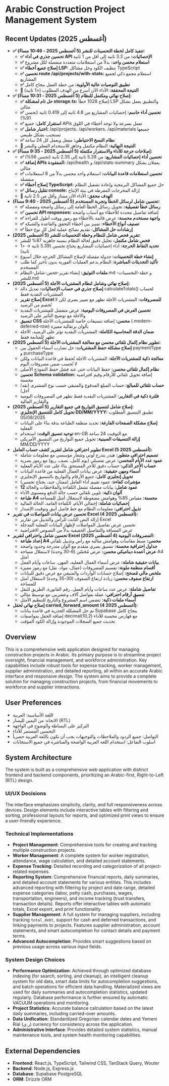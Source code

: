 # Arabic Construction Project Management System

## Recent Updates (أغسطس 2025)
- **✅ تنفيذ كامل لخطة التحسينات للنشر (5 أغسطس 2025 - 10:46 مساءً):**
  - **✅ تحسين جذري في أداء API الإحصائيات:** من 3.3 ثانية إلى أقل من 1 ثانية
  - **✅ استعلام محسن واحد:** بدلاً من استعلامات متعددة منفصلة لكل مشروع
  - **✅ إصلاح جميع أخطاء LSP:** تنظيف الكود وحل مشاكل TypeScript
  - **✅ تحسين route /api/projects/with-stats:** استعلام مجمع ذكي لجميع المشاريع
  - **✅ تطبيق التوصيات عالية الأولوية:** من خطة العمل بنجاح كامل
  - **🎯 النتيجة المحققة:** الأداء الآن أسرع من الهدف المطلوب (<1 ثانية)
- **✅ إصلاح نهائي ومكتمل للنظام (5 أغسطس 2025 - 10:31 مساءً):**
  - **✅ حل تام لمشكلة storage.ts:** إصلاح 1028 خطأ LSP والتطبيق يعمل بشكل مثالي
  - **✅ تحسين أداء حاسم:** إحصائيات المشاريع من 4.8 ثانية إلى 0.419 ثانية (تحسن 91%)
  - **✅ استقرار كامل:** جميع APIs تعمل بسرعة ولا توجد أخطاء في اللوق
  - **✅ اختبار شامل:** /api/projects، /api/workers، /api/materials جميعها تستجيب بشكل طبيعي
  - **✅ نظام النسخ الاحتياطي:** مفعل ويعمل كل 24 ساعة
  - **🎯 النتيجة النهائية:** النظام مكتمل وجاهز للاستخدام الفعلي والنشر
- **✅ إصلاحات حرجة للأداء والاستقرار مكتملة (5 أغسطس 2025 - 9:35 مساءً):**
  - **✅ تحسين أداء إحصائيات المشاريع:** من 5.39 ثانية إلى 2.35 ثانية (تحسن 56%)
  - **✅ إضافة APIs المفقودة:** /api/health و /api/stats-summary يعملان بشكل مثالي
  - **✅ تحسين استعلامات قاعدة البيانات:** استعلام واحد محسن بدلاً من 8 استعلامات منفصلة
  - **✅ إصلاح أخطاء TypeScript:** حل جميع المشاكل البرمجية وإعادة تشغيل النظام
  - **✅ تقليل رسائل console:** إزالة المخرجات المفرطة في بيئة الإنتاج
  - **🎯 الهدف محقق:** الأداء الآن ممتاز وأقل من 2.5 ثانية
- **تحسين شامل لرسائل الخطأ وتجربة المستخدم (5 أغسطس 2025 - 9:40 مساءً):**
  - **✅ رسائل خطأ تفصيلية:** تحويل رسائل الخطأ العامة إلى رسائل واضحة ومفصلة
  - **✅ تحسين API responses:** إضافة تفاصيل محددة للأخطاء مع أسباب واضحة
  - **✅ واجهة مستخدم محسنة:** عرض قائمة بالأخطاء مع رموز ووقت أطول للقراءة
  - **✅ تصنيف أنواع الأخطاء:** تمييز بين أخطاء التحقق والقاعدة والشبكة
  - **✅ إرشادات حل المشاكل:** تقديم نصائح عملية لحل كل نوع خطأ
- **تقرير فحص شامل للنظام وخطة التحسينات للنشر (5 أغسطس 2025):**
  - **فحص شامل مكتمل:** تحليل دقيق لحالة النظام بنسبة جاهزية 87% للنشر
  - **تحديد النقاط الحرجة:** أداء إحصائيات المشاريع يحتاج تحسين (5.39 ثانية → <1 ثانية)
  - **إنشاء خطة التحسينات:** جدولة مفصلة لإصلاح المشاكل الحرجة خلال أسبوع
  - **تأكيد التحديثات المباشرة:** النظام يدعم العمليات الفورية بدون تأخير كما طلب المستخدم
  - **ملفات التوثيق:** إنشاء تقرير-فحص-شامل-النظام.md و خطة-التحسينات-للنشر.md
- **إصلاح نهائي وشامل لنظام المشتريات الآجلة (5 أغسطس 2025):**
  - **إصلاح جذري في حساب الإجماليات:** تعديل دالة calculateTotals() لحساب المشتريات النقدية فقط
  - **إصلاح تقرير Excel للمصروفات:** المشتريات الآجلة تظهر مع تمييز بصري لكن لا تُخصم من الرصيد
  - **تحسين العرض في المصروفات اليومية:** عرض منفصل للمشتريات النقدية والآجلة مع توضيح التأثير على الرصيد
  - **تنسيق CSS محسن:** إضافة تنسيقات خاصة للمشتريات الآجلة (.modern-deferred-row) بألوان برتقالية مميزة
  - **ضمان الدقة المحاسبية الكاملة:** المشتريات النقدية تؤثر على الرصيد، الآجلة تظهر للمتابعة فقط
- **تطوير نظام إكمال تلقائي محسن مع معالجة المشتريات الآجلة (5 أغسطس 2025):**
  - **إصلاح مشكلة حفظ المشتريات:** حل تضارب أسماء الحقول بين paymentType و purchaseType
  - **معالجة ذكية للمشتريات الآجلة:** المشتريات الآجلة تُحفظ في قاعدة البيانات ولكن لا تُحسب ضمن مصروفات اليوم
  - **نظام إكمال تلقائي محسن:** حفظ البيانات حتى عند فشل حفظ النموذج الأصلي
  - **تحسين Schema validation:** إضافة تحويل تلقائي للأرقام وقيم افتراضية محسنة
  - **حساب تلقائي للمبالغ:** حساب المبلغ المدفوع والمتبقي حسب نوع المشترى (نقد/آجل)
  - **فلترة ذكية في التقارير:** المشتريات النقدية فقط تظهر في المصروفات اليومية والتقارير المالية
- **إصلاح شامل لتنسيق التواريخ في جميع التقارير (5 أغسطس 2025):**
  - **تحويل كامل للتنسيق الإنجليزي DD/MM/YYYY:** تطبيق التنسيق المطلوب 05/08/2025
  - **إصلاح مشكلة الصفحات الفارغة:** تحديد منطقة الطباعة بدقة بناءً على البيانات الفعلية
  - **توحيد تنسيق الوقت:** استخدام en-GB مع التوقيت 24 ساعة
  - **إزالة التنسيقات الصينية:** تحويل جميع التواريخ من التنسيق الأمريكي MM/DD/YYYY
- **تطوير احترافي شامل لتقرير كشف حساب العامل Excel (5 أغسطس 2025):**
  - **تصميم احترافي متطور:** هيدر بتدرج لوني وشعار مؤسسي مع معلومات شاملة
  - **عمود عدد الأيام المحسن:** عرض تفصيلي (يوم كامل، نصف، ربع) مع رموز بصرية
  - **حساب الأجر الذكي:** حساب دقيق للأجر المستحق بناءً على عدد الأيام الفعلية
  - **أسماء ومهن حقيقية:** عرض بيانات العمال الفعلية من قاعدة البيانات
  - **تحويل إنجليزي كامل:** جميع الأرقام والتواريخ بالتنسيق الإنجليزي
  - **مؤشرات كفاءة:** عمود تقييم أداء العامل (ممتاز، جيد، يحتاج تحسين)
  - **12 عمود شامل:** بيانات مفصلة تشمل الكفاءة والملاحظات والحالة
  - **ألوان ذكية:** تلوين تلقائي حسب حالة الدفع ومستوى الأداء
  - **طباعة A4 محسنة:** مقياس 85% وهوامش مضغوطة لاستغلال أمثل للمساحة
  - **إحصائيات شاملة:** إجمالي الأيام، الكفاءة العامة، الحالة المالية
  - **تذييل احترافي:** معلومات النظام مع خط فاصل أنيق وتوقيت الإصدار
- **تحسين عرض بيانات المواصلات في تقرير Excel (4 أغسطس 2025):**
  - إزالة النص الثابت للرأس والتذييل من تقارير Excel
  - تحسين عرض تفاصيل المواصلات لإظهار البيانات الفعلية المدخلة
  - عرض المسافة والتفاصيل الحقيقية بدلاً من النصوص الافتراضية
- **تحسين شامل واحترافي لتقرير Excel المصروفات اليومية (4 أغسطس 2025):**
  - **إعداد طباعة A4 محسن:** ضبط مقاسات وهوامش مثالية مع رأس وتذييل تلقائي
  - **جداول احترافية محسنة:** تنسيق بصري متقدم مع ألوان متدرجة وحدود واضحة
  - **عرض أعمدة ديناميكي محسن:** عرض مُحَسّن (6-30 وحدة) لاستغلال مساحة A4 أمثل
  - **بيانات حقيقية شاملة:** عرض أسماء العمال الفعلية، المهن، ساعات وأيام العمل
  - **أقسام منظمة ملونة:** تقسيم المصروفات (عمال، مواد، نقل) مع رموز مميزة
  - **ملخص مالي مُصحح:** إصلاح حسابات الواردات والمتبقي مع عرض دقيق للبيانات
  - **ارتفاع صفوف محسن:** زيادة ارتفاع الصفوف (30-35 وحدة) لاستغلال أمثل للمساحة
  - **تفاصيل شاملة:** عرض عدد ساعات وأيام العمل، رقم الفاتورة، الطريق للنقل
  - **تنسيق أرقام احترافي:** عملة بفواصل آلاف وعشريين مع توسيط مثالي
  - **أسماء ملفات ذكية:** تتضمن اسم المشروع والتاريخ للتنظيم الأمثل
- **إصلاح نهائي لحقل carried_forward_amount (4 أغسطس 2025):**
  - تم حل المشكلة الجذرية في قاعدة بيانات Supabase بنجاح كامل
  - إضافة الحقل بمواصفات decimal(10,2) مع فهارس محسنة للأداء
  - تحديث جميع السجلات الموجودة وإزالة الكود المؤقت

## Overview
This is a comprehensive web application designed for managing construction projects in Arabic. Its primary purpose is to streamline project oversight, financial management, and workforce administration. Key capabilities include robust tools for expense tracking, worker management, supplier administration, and detailed reporting, all within an accurate Arabic interface and responsive design. The system aims to provide a complete solution for managing construction projects, from financial movements to workforce and supplier interactions.

## User Preferences
- اللغة الأساسية: العربية
- الاتجاه: من اليمين لليسار (RTL)
- التركيز على البساطة والوضوح في الواجهة
- التحسين المستمر للأداء
- التواصل: جميع الردود والملاحظات والتوجيهات يجب أن تكون باللغة العربية حصرياً
- أسلوب التفاعل: استخدام اللغة العربية الواضحة والمباشرة في جميع الاستجابات

## System Architecture
The system is built as a comprehensive web application with distinct frontend and backend components, prioritizing an Arabic-first, Right-to-Left (RTL) design.

### UI/UX Decisions
The interface emphasizes simplicity, clarity, and full responsiveness across devices. Design elements include interactive tables with filtering and sorting, professional layouts for reports, and optimized print views to ensure a user-friendly experience.

### Technical Implementations
- **Project Management**: Comprehensive tools for creating and tracking multiple construction projects.
- **Worker Management**: A complete system for worker registration, attendance, wage calculation, and detailed account statements.
- **Expense Tracking**: Detailed recording and categorization of all project-related expenses.
- **Reporting System**: Comprehensive financial reports, daily summaries, and detailed account statements for various entities. This includes advanced reporting with filtering by project and date range, detailed expense categories (labor, petty cash, purchases, wages, transportation, engineers), and income tracking (trust transfers, transaction details). Reports offer interactive tables with automatic totals, Excel export, and print functionality.
- **Supplier Management**: A full system for managing suppliers, including tracking `total_debt`, support for cash and deferred transactions, and linking payments to projects. Features supplier administration, account statements, and smart autocompletion for contact details and payment terms.
- **Advanced Autocompletion**: Provides smart suggestions based on previous usage across various input fields.

### System Design Choices
- **Performance Optimization**: Achieved through optimized database indexing (for search, sorting, and cleanup), an intelligent cleanup system for old data, smart data limits for autocompletion suggestions, and batch operations for efficient data handling. Materialized views are used for daily summaries and autocompletion statistics, updated regularly. Database performance is further ensured by automatic VACUUM operations and monitoring.
- **Project Statistics**: Accurate balance calculation based on the latest daily summaries, including carried-over amounts.
- **Data Unification**: Standardized Gregorian calendar dates and Yemeni Rial (ر.ي) currency for consistency across the application.
- **Administrative Interface**: Provides detailed system statistics, manual maintenance tools, and system health monitoring capabilities.

## External Dependencies
- **Frontend**: React.js, TypeScript, Tailwind CSS, TanStack Query, Wouter
- **Backend**: Node.js, Express.js
- **Database**: Supabase PostgreSQL
- **ORM**: Drizzle ORM